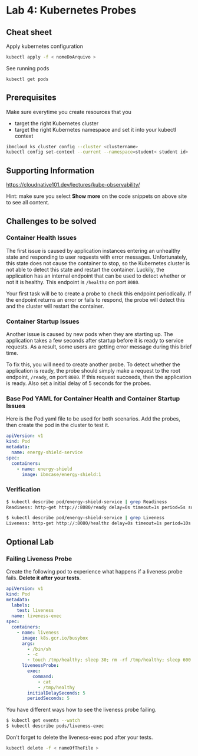 # Lab 4: Kubernetes Probes

## Cheat sheet

Apply kubernetes configuration

```bash
kubectl apply -f < nomeDoArquivo >
```

See running pods

```bash
kubectl get pods
```

## Prerequisites

Make sure everytime you create resources that you

- target the right Kubernetes cluster
- target the right Kubernetes namespace and set it into your kubectl context

```bash
ibmcloud ks cluster config --cluster <clustername>
kubectl config set-context --current --namespace=student< student id>
```

## Supporting Information

https://cloudnative101.dev/lectures/kube-observability/

Hint: make sure you select **Show more** on the code snippets on above site to see all content.

## Challenges to be solved

### Container Health Issues

The first issue is caused by application instances entering an unhealthy state and responding to user requests with error messages. Unfortunately, this state does not cause the container to stop, so the Kubernetes cluster is not able to detect this state and restart the container. Luckily, the application has an internal endpoint that can be used to detect whether or not it is healthy. This endpoint is `/healthz` on port `8080`.

Your first task will be to create a probe to check this endpoint periodically. If the endpoint returns an error or fails to respond, the probe will detect this and the cluster will restart the container.

### Container Startup Issues

Another issue is caused by new pods when they are starting up. The application takes a few seconds after startup before it is ready to service requests. As a result, some users are getting error message during this brief time.

To fix this, you will need to create another probe. To detect whether the application is ready, the probe should simply make a request to the root endpoint, `/ready`, on port `8080`. If this request succeeds, then the application is ready. Also set a initial delay of 5 seconds for the probes.

### Base Pod YAML for Container Health and Container Startup Issues

Here is the Pod yaml file to be used for both scenarios. Add the probes, then create the pod in the cluster to test it.

```yaml
apiVersion: v1
kind: Pod
metadata:
  name: energy-shield-service
spec:
  containers:
    - name: energy-shield
      image: ibmcase/energy-shield:1
```

### Verification

```bash
$ kubectl describe pod/energy-shield-service | grep Readiness
Readiness: http-get http://:8080/ready delay=0s timeout=1s period=5s success=1 failure=3

$ kubectl describe pod/energy-shield-service | grep Liveness
Liveness: http-get http://:8080/healthz delay=0s timeout=1s period=10s success=1 failure=3

```

## Optional Lab

### Failing Liveness Probe

Create the following pod to experience what happens if a liveness probe fails. **Delete it after your tests**.

```yaml
apiVersion: v1
kind: Pod
metadata:
  labels:
    test: liveness
  name: liveness-exec
spec:
  containers:
    - name: liveness
      image: k8s.gcr.io/busybox
      args:
        - /bin/sh
        - -c
        - touch /tmp/healthy; sleep 30; rm -rf /tmp/healthy; sleep 600
      livenessProbe:
        exec:
          command:
            - cat
            - /tmp/healthy
        initialDelaySeconds: 5
        periodSeconds: 5
```

You have different ways how to see the liveness probe failing.

```bash
$ kubectl get events --watch
$ kubectl describe pods/liveness-exec
```

Don't forget to delete the liveness-exec pod after your tests.

```bash
kubectl delete -f < nameOfTheFile >
```